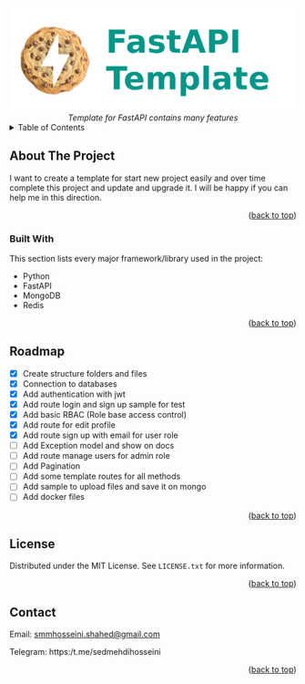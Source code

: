 <a name="readme-top"></a>

<div align="center">
<img src="./images/fastapi_template.png" width=700>
<div><i>Template for FastAPI contains many features</i></div>
</div>

<!-- TABLE OF CONTENTS -->
<details>
  <summary>Table of Contents</summary>
  <ol>
    <li>
      <a href="#about-the-project">About The Project</a>
      <ul>
        <li><a href="#built-with">Built With</a></li>
      </ul>
    </li>
    <!-- <li>
      <a href="#getting-started">Getting Started</a>
      <ul>
        <li><a href="#prerequisites">Prerequisites</a></li>
        <li><a href="#installation">Installation</a></li>
      </ul>
    </li> -->
    <!-- <li><a href="#usage">Usage</a></li> -->
    <li><a href="#roadmap">Roadmap</a></li>
    <!-- <li><a href="#contributing">Contributing</a></li> -->
    <li><a href="#license">License</a></li>
    <!-- <li><a href="#contact">Contact</a></li> -->
    <!-- <li><a href="#acknowledgments">Acknowledgments</a></li> -->
  </ol>
</details>

## About The Project

I want to create a template for start new project easily and over time complete this project and update and upgrade it.
I will be happy if you can help me in this direction.

<p align="right">(<a href="#readme-top">back to top</a>)</p>

### Built With

This section lists every major framework/library used in the project:

* Python
* FastAPI
* MongoDB
* Redis

<p align="right">(<a href="#readme-top">back to top</a>)</p>


<!-- ROADMAP -->
## Roadmap

- [x] Create structure folders and files
- [x] Connection to databases
- [x] Add authentication with jwt
- [x] Add route login and sign up sample for test
- [x] Add basic RBAC (Role base access control)
- [x] Add route for edit profile
- [x] Add route sign up with email for user role
- [ ] Add Exception model and show on docs
- [ ] Add route manage users for admin role
- [ ] Add Pagination
- [ ] Add some template routes for all methods
- [ ] Add sample to upload files and save it on mongo
- [ ] Add docker files

<p align="right">(<a href="#readme-top">back to top</a>)</p>

<!-- LICENSE -->
## License

Distributed under the MIT License. See `LICENSE.txt` for more information.

<p align="right">(<a href="#readme-top">back to top</a>)</p>

<!-- CONTACT -->
## Contact

Email: smmhosseini.shahed@gmail.com

Telegram: https:/t.me/sedmehdihosseini

<!-- Project Link: [https://github.com/your_username/repo_name](https://github.com/your_username/repo_name) -->

<p align="right">(<a href="#readme-top">back to top</a>)</p>
